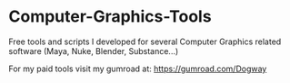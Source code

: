 # Computer-Graphics-Tools
Free tools and scripts I developed for several Computer Graphics related software (Maya, Nuke, Blender, Substance...)

For my paid tools visit my gumroad at: https://gumroad.com/Dogway

